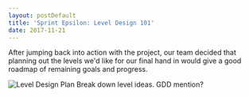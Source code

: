 ```yaml
---
layout: postDefault
title: 'Sprint Epsilon: Level Design 101'
date: 2017-11-21
---
```


After jumping back into action with the project, our team decided that planning out the levels we'd like for our final hand in would give a good roadmap of remaining goals and progress.

<!--excerpt-->

![Level Design Plan](src#/assets/images/levelDesign.png)
Break down level ideas.
GDD mention?
